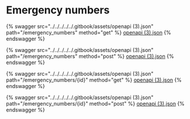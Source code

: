 # Emergency numbers

{% swagger src="../../../../../.gitbook/assets/openapi (3).json" path="/emergency_numbers" method="get" %}
[openapi (3).json](<../../../../../.gitbook/assets/openapi (3).json>)
{% endswagger %}

{% swagger src="../../../../../.gitbook/assets/openapi (3).json" path="/emergency_numbers" method="post" %}
[openapi (3).json](<../../../../../.gitbook/assets/openapi (3).json>)
{% endswagger %}

{% swagger src="../../../../../.gitbook/assets/openapi (3).json" path="/emergency_numbers/{id}" method="get" %}
[openapi (3).json](<../../../../../.gitbook/assets/openapi (3).json>)
{% endswagger %}

{% swagger src="../../../../../.gitbook/assets/openapi (3).json" path="/emergency_numbers/{id}" method="post" %}
[openapi (3).json](<../../../../../.gitbook/assets/openapi (3).json>)
{% endswagger %}
